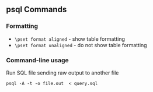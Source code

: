 ## psql Commands

### Formatting

* `\pset format aligned` - show table formatting
* `\pset format unaligned` - do not show table formatting

### Command-line usage

Run SQL file sending raw output to another file
```
psql -A -t -o file.out  < query.sql
```
